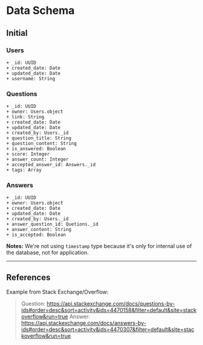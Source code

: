 Data Schema
===========

Initial
-------

### Users

```
+ _id: UUID
+ created_date: Date
+ updated_date: Date
+ username: String
```

### Questions

```
+ _id: UUID
+ owner: Users.object
+ link: String
+ created_date: Date
+ updated_date: Date
+ created_by: Users._id
+ question_title: String
+ question_content: String
+ is_answered: Boolean
+ score: Integer
+ answer_count: Integer
+ accepted_answer_id: Answers._id
+ tags: Array
```

### Answers

```
+ _id: UUID
+ owner: Users.object
+ created_date: Date
+ updated_date: Date
+ created_by: Users._id
+ answer_question_id: Quetions._id
+ answer_content: String
+ is_accepted: Boolean
```

**Notes:**
We're not using `timestamp` type because it's only for internal use of the database, not for application.

*  *  *  *  *  *  *  *  *  *  *  *  *  *  *  *  *  *  *  *

References
----------

Example from Stack Exchange/Overflow:

> Question: https://api.stackexchange.com/docs/questions-by-ids#order=desc&sort=activity&ids=4470158&filter=default&site=stackoverflow&run=true
> Answer: https://api.stackexchange.com/docs/answers-by-ids#order=desc&sort=activity&ids=4470307&filter=default&site=stackoverflow&run=true
